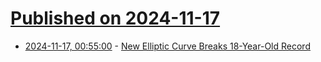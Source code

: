 # [Published on 2024-11-17](index.md)

* [2024-11-17, 00:55:00](https://soylentnews.org/article.pl?sid=24/11/15/178218&from=rss) - [New Elliptic Curve Breaks 18-Year-Old Record](https://soylentnews.org/article.pl?sid=24/11/15/178218&from=rss)

